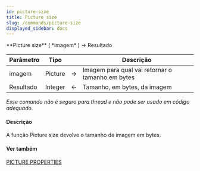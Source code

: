 ```yaml
---
id: picture-size
title: Picture size
slug: /commands/picture-size
displayed_sidebar: docs
---
```


<!--REF #_command_.Picture size.Syntax-->**Picture size** ( *imagem* ) -> Resultado<!-- END REF-->
<!--REF #_command_.Picture size.Params-->
| Parâmetro | Tipo |  | Descrição |
| --- | --- | --- | --- |
| imagem | Picture | &#8594;  | Imagem para qual vai retornar o tamanho em bytes |
| Resultado | Integer | &#8592; | Tamanho, em bytes, da imagem |

<!-- END REF-->

*Esse comando não é seguro para thread e não pode ser usado em código adequado.*


#### Descrição 

<!--REF #_command_.Picture size.Summary-->A função Picture size devolve o tamanho de imagem em bytes.<!-- END REF-->

#### Ver também 

[PICTURE PROPERTIES](picture-properties.md)  